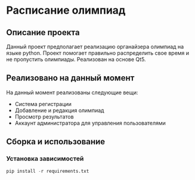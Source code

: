 # Расписание олимпиад
## Описание проекта
Данный проект предполагает реализацию органайзера олимпиад на языке python. Проект помогает правильно распределить свое время и не пропустить олимпиады. Реализован на основе Qt5.

## Реализовано на данный момент
На данный момент реализованы следующие вещи:
- Система регистрации
- Добавление и редакция олимпиад
- Просмотр результатов
- Аккаунт администратора для управления пользователями

## Сборка и использование
### Установка зависимостей
```python
pip install -r requirements.txt
```

